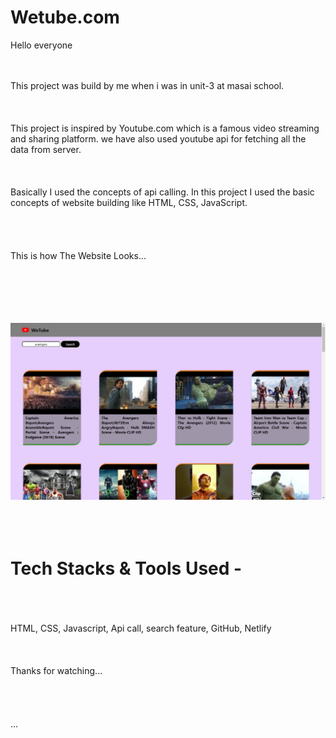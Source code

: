 # Wetube.com

Hello everyone <br/>
<br/>
<br/>

This project was build by me when i was in unit-3 at masai school.
<br/>
<br/>
<br/>
<br/>
This project is inspired by Youtube.com which is a famous video streaming and sharing platform. we have also used youtube api for fetching all the data from server.
<br/>
<br/>
<br/>
<br/>
Basically I used the concepts of api calling. In this project I used the basic concepts of website building like HTML, CSS, JavaScript.
<br/>
<br/>
<br/>
<br/>
<br/>
This is how The Website Looks...
<br/>
<br/>
<br/>
<br/>
<br/>
<br/>


<img src="https://github.com/Narayan-Chatalwar/Wetube.com/blob/main/wetube.png?raw=true" alt="" />

<br/>
<br/>
<br/>
<br/>

<h1>Tech Stacks & Tools Used -</h1> <br/>

<br/>
<br/>
HTML, CSS, Javascript, Api call, search feature, GitHub, Netlify
<br/>
<br/>
<br/>
<br/>
Thanks for watching...<br/>

<br/>
<br/>
<br/>
<br/>
...






